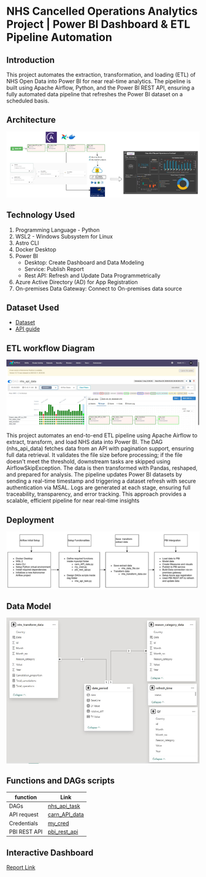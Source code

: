 # NHS Cancelled Operations Analytics Project | Power BI Dashboard & ETL Pipeline Automation

## Introduction
This project automates the extraction, transformation, and loading (ETL) of NHS Open Data into Power BI for near real-time analytics. The pipeline is built using Apache Airflow, Python, and the Power BI REST API, ensuring a fully automated data pipeline that refreshes the Power BI dataset on a scheduled basis.

## Architecture
![Project Architecture](1_architecture.JPG)

## Technology Used
1. Programming Language - Python
2. WSL2 - Windows Subsystem for Linux
3. Astro CLI
4. Docker Desktop
5. Power BI
    - Desktop: Create Dashboard and Data Modeling
    - Service: Publish Report 
    - Rest API: Refresh and Update Data Programmetrically
6. Azure Active Directory (AD) for App Registration
7. On-premises Data Gateway: Connect to On-premises data source
## Dataset Used
  - [Dataset](https://www.opendata.nhs.scot/dataset/cancelled-planned-operations/resource/df65826d-0017-455b-b312-828e47df325b)
  - [API guide](https://docs.ckan.org/en/latest/api/index.html)

## ETL workflow Diagram
![Directed Asyclic Graph](16_ETL_DAG_Graph.JPG)
This project automates an end-to-end ETL pipeline using Apache Airflow to extract, transform, and load NHS data into Power BI. The DAG (nhs_api_data) fetches data from an API with pagination support, ensuring full data retrieval. It validates the file size before processing; if the file doesn't meet the threshold, downstream tasks are skipped using AirflowSkipException. The data is then transformed with Pandas, reshaped, and prepared for analysis. The pipeline updates Power BI datasets by sending a real-time timestamp and triggering a dataset refresh with secure authentication via MSAL. Logs are generated at each stage, ensuring full traceability, transparency, and error tracking. This approach provides a scalable, efficient pipeline for near real-time insights

## Deployment 
![Deployment](Deployment.JPG)

## Data Model
![DataModel](14_data_model.JPG)

## Functions and DAGs scripts
| function       | Link                                         |
| -------------- | -------------------------------------------- | 
| DAGs           | [nhs_api_task](9_nhs_api_task.py)            | 
| API request    | [carn_API_data](6_carn_API_data.py)          | 
| Credentials    | [my_cred](7_my_cred.py)                      |         
| PBI REST API   | [pbi_rest_api](8_pbi_rest_api.py)            |

## Interactive Dashboard
[Report Link](https://lnkd.in/ej-HYSdr)
